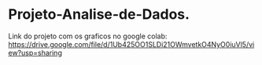 # Projeto-Analise-de-Dados.
Link do projeto com os graficos no google colab: https://drive.google.com/file/d/1Ub425OO1SLDi21OWmvetkO4NyO0iuVl5/view?usp=sharing

